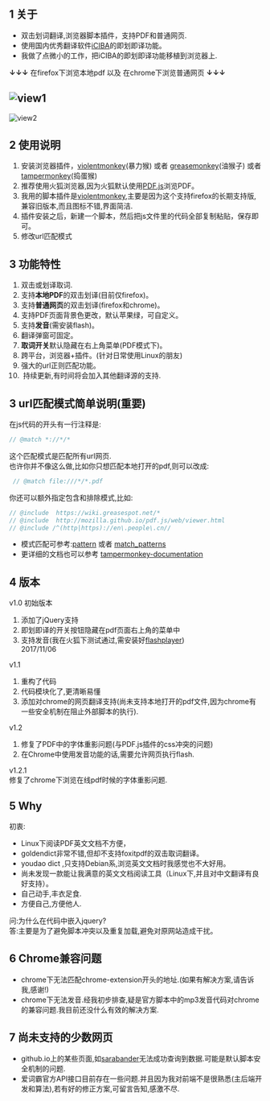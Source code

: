 ## 1 关于
+ 双击划词翻译,浏览器脚本插件，支持PDF和普通网页. 
+ 使用国内优秀翻译软件[iCIBA][1]的即划即译功能。  
+ 我做了点微小的工作，把iCIBA的即划即译功能移植到浏览器上.   


**↓↓↓**  在firefox下浏览本地pdf 以及 在chrome下浏览普通网页  **↓↓↓**   

![view1](https://thumbnail0.baidupcs.com/thumbnail/b3b6e3df3608c5d87bf658488da26635?fid=2013309064-250528-348452523678046&time=1510153200&rt=sh&sign=FDTAER-DCb740ccc5511e5e8fedcff06b081203-Z%2Fy02DdkgWBbAkQAl%2BHB%2BHmGJW8%3D&expires=8h&chkv=0&chkbd=0&chkpc=&dp-logid=7235231478578735940&dp-callid=0&size=c710_u400&quality=100&vuk=-&ft=video)      
-----------------------------
![view2](https://thumbnail0.baidupcs.com/thumbnail/00b0173b6d08c2c0673dd7c9e1d3aa71?fid=2013309064-250528-761986531591439&time=1510153200&rt=sh&sign=FDTAER-DCb740ccc5511e5e8fedcff06b081203-Bkr%2BFK8JHPMdgpNcMgZSSh%2BWdNs%3D&expires=8h&chkv=0&chkbd=0&chkpc=&dp-logid=7235249267459748532&dp-callid=0&size=c710_u400&quality=100&vuk=-&ft=video)  

## 2 使用说明
1. 安装浏览器插件，[violentmonkey][2](暴力猴) 或者 [greasemonkey][](油猴子) 或者 [tampermonkey][](捣蛋猴)
2. 推荐使用火狐浏览器,因为火狐默认使用[PDF.js](http://mozilla.github.io/pdf.js/)浏览PDF。
3. 我用的脚本插件是[violentmonkey][3],主要是因为这个支持firefox的长期支持版,兼容旧版本,而且图标不错,界面简洁.
4. 插件安装之后，新建一个脚本，然后把js文件里的代码全部复制粘贴，保存即可。
6. 修改url匹配模式

## 3 功能特性
1.  双击或划译取词.
2.  支持**本地PDF**的双击划译(目前仅firefox)。
3.  支持**普通网页**的双击划译(firefox和chrome)。
4.  支持PDF页面背景色更改，默认苹果绿，可自定义。
5.  支持**发音**(需安装flash)。
6.  翻译弹窗可固定。
7.  **取词开关**默认隐藏在右上角菜单(PDF模式下)。
8.  跨平台，浏览器+插件。(针对日常使用Linux的朋友)
9.  强大的url正则匹配功能。
10.  持续更新,有时间将会加入其他翻译源的支持.

## 3 url匹配模式简单说明(**重要**)
在js代码的开头有一行注释是:
``` javascript
// @match *://*/* 
```

这个匹配模式是匹配所有url网页.  
也许你并不像这么做,比如你只想匹配本地打开的pdf,则可以改成:  
``` javascript
 // @match file:///*/*.pdf 
```

你还可以额外指定包含和排除模式,比如:
``` javascript
// @include  https://wiki.greasespot.net/*  
// @include  http://mozilla.github.io/pdf.js/web/viewer.html    
// @include /^(http|https)://en\.people\.cn//   
```

+ 模式匹配可参考:[pattern][4] 或者 [match_patterns][]
+ 更详细的文档也可以参考 [tampermonkey-documentation][]

## 4 版本
v1.0  初始版本  
1. 添加了jQuery支持  
2. 即划即译的开关按钮隐藏在pdf页面右上角的菜单中  
3. 支持发音(我在火狐下测试通过,需安装好[flashplayer][5])   
2017/11/06

v1.1  
1. 重构了代码  
2. 代码模块化了,更清晰易懂  
3. 添加对chrome的网页翻译支持(尚未支持本地打开的pdf文件,因为chrome有一些安全机制在阻止外部脚本的执行).  

v1.2  
1.  修复了PDF中的字体重影问题(与PDF.js插件的css冲突的问题)  
2.  在Chrome中使用发音功能的话,需要允许网页执行flash.  

v1.2.1  
修复了chrome下浏览在线pdf时候的字体重影问题.

## 5 Why
初衷:
- Linux下阅读PDF英文文档不方便，  
- goldendict非常不错,但却不支持foxitpdf的双击取词翻译。  
- youdao dict ,只支持Debian系,浏览英文文档时我感觉也不大好用。  
- 尚未发现一款能让我满意的英文文档阅读工具（Linux下,并且对中文翻译有良好支持）。   
- 自己动手,丰衣足食.  
- 方便自己,方便他人.  

问:为什么在代码中嵌入jquery?  
答:主要是为了避免脚本冲突以及重复加载,避免对原网站造成干扰。


## 6 Chrome兼容问题
+ chrome下无法匹配chrome-extension开头的地址.(如果有解决方案,请告诉我,感谢!)
+ chrome下无法发音.经我初步排查,疑是官方脚本中的mp3发音代码对chrome的兼容问题.我目前还没什么有效的解决方案.

## 7 尚未支持的少数网页
+ github.io上的某些页面,如[sarabander][]无法成功查询到数据.可能是默认脚本安全机制的问题.
+ 爱词霸官方API接口目前存在一些问题.并且因为我对前端不是很熟悉(主后端开发和算法),若有好的修正方案,可留言告知,感激不尽.


[1]:<http://open.iciba.com/?c=huayi>
[2]:<https://violentmonkey.github.io/get-it/>
[3]:<https://addons.mozilla.org/zh-CN/firefox/addon/violentmonkey/>
[4]:<https://wiki.greasespot.net/Include_and_exclude_rules>
[5]:<http://get.adobe.com/cn/flashplayer>

[greasemonkey]:<https://addons.mozilla.org/zh-CN/firefox/addon/greasemonkey/>
[tampermonkey]:<https://addons.mozilla.org/zh-CN/firefox/addon/tampermonkey/>
[match_patterns]:<http://code.google.com/chrome/extensions/match_patterns.html>
[tampermonkey-documentation]:<http://code.google.com/chrome/extensions/match_patterns.html>
[sarabander]:<https://sarabander.github.io/sicp/html/index.xhtml>
